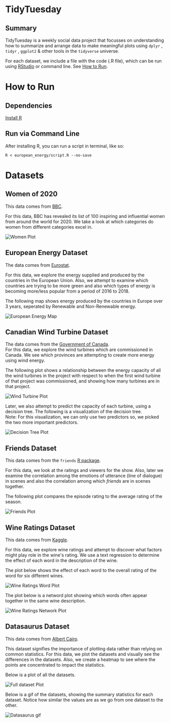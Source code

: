 # TidyTuesday

## Summary

TidyTuesday is a weekly social data project that focusses on understanding how to summarize and arrange data to make meaningful plots using  ````dplyr```` , ````tidyr```` , ````ggplot2```` & other tools in the ````tidyverse```` universe.

For each dataset, we include a file with the code (.R file), which can be run using [RStudio](https://rstudio.com/products/rstudio/download/) or command line. See [How to Run](#how-to-run).

# How to Run  

## Dependencies

[Install R](https://cran.rstudio.com/)

## Run via Command Line

After installing R, you can run a script in terminal, like so:
```shell
R < european_energy/script.R --no-save
```

# Datasets  

## Women of 2020  
This data comes from [BBC](https://www.bbc.com/news/world-55042935).  

For this data, BBC has revealed its list of 100 inspiring and influential women from around the world for 2020. We take a look at which categories do women from different categories excel in. 

![Women Plot](https://github.com/JasKainth/TidyTuesday/blob/master/women_of_2020/women_plot.jpg)

## European Energy Dataset  
The data comes from [Eurostat](https://ec.europa.eu/eurostat/statistics-explained/index.php/Electricity_generation_statistics_%E2%80%93_first_results).

For this data, we explore the energy supplied and produced by the countries in the European Union. Also, we attempt to examine which countries are trying to be more green and also which types of energy is becoming more/less popular from a period of 2016 to 2018.  

The following map shows energy produced by the countries in Europe over 3 years, seperated by Renewable and Non-Renewable energy.

![European Energy Map](https://github.com/JasKainth/TidyTuesday/blob/master/european_energy/european_energy_map.jpg)  

## Canadian Wind Turbine Dataset  
The data comes from the [Government of Canada](https://open.canada.ca/data/en/dataset/79fdad93-9025-49ad-ba16-c26d718cc070).  
For this data, we explore the wind turbines which are commissioned in Canada. We see which provinces are attempting to create more energy using wind energy.  

The following plot shows a relationship between the energy capacity of all the wind turbines in the project with respect to when the first wind turbine of that project was commissioned, and showing how many turbines are in that project.

![Wind Turbine Plot](https://github.com/JasKainth/TidyTuesday/blob/master/canadian_wind_turbine/wind_turbine.jpg) 

Later, we also attempt to predict the capacity of each turbine, using a decision tree. The following is a visualization of the decision tree.  
Note: For this visualization, we can only use two predictors so, we picked the two more important predictors.  

![Decision Tree Plot](https://github.com/JasKainth/TidyTuesday/blob/master/canadian_wind_turbine/decision_tree.jpg)  


## Friends Dataset

This data comes from the ```friends``` [R package](https://github.com/EmilHvitfeldt/friends).

For this data, we look at the ratings and viewers for the show. Also, later we examine the correlation among the emotions of utterance (line of dialogue) in scenes and also the correlation among which *friends* are in scenes together.

The following plot compares the episode rating to the average rating of the season.  

![Friends Plot](https://github.com/JasKainth/TidyTuesday/blob/master/friends/friends_avg_ratings.jpg)

## Wine Ratings Dataset  

This data comes from [Kaggle](https://www.kaggle.com/zynicide/wine-reviews).  

For this data, we explore wine ratings and attempt to discover what factors might play role in the wine's rating. We use a text regression to determine the effect of each word in the description of the wine. 

The plot below shows the effect of each word to the overall rating of the word for six different wines.  

![Wine Ratings Word Plot](https://github.com/JasKainth/TidyTuesday/blob/master/wine_ratings/wine_rating_term_effect.jpg)

The plot below is a netword plot showing which words often appear together in the same wine description. 

![Wine Ratings Network Plot](https://github.com/JasKainth/TidyTuesday/blob/master/wine_ratings/wine_ratings_network_plot.jpg)

## Datasaurus Dataset

This data comes from [Albert Cairo](http://www.thefunctionalart.com/2016/08/download-datasaurus-never-trust-summary.html).

This dataset signifies the importance of plotting data rather than relying on common statistics. For this data, we plot the datasets and visually see the differences in the datasets. Also, we create a heatmap to see where the points are concentrated to impact the statistics.  

Below is a plot of all the datasets.  

![Full dataset Plot](https://github.com/JasKainth/TidyTuesday/blob/master/datasauraus/all_plots.jpg)

Below is a gif of the datasets, showing the summary statistics for each dataset. Notice how similar the values are as we go from one dataset to the other.   

![Datasaurus gif](https://github.com/JasKainth/TidyTuesday/blob/master/datasauraus/datasaurus.gif)
